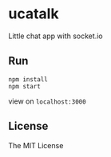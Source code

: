 # ucatalk

Little chat app with socket.io

## Run

```
npm install
npm start
```

view on `localhost:3000`

## License

The MIT License
